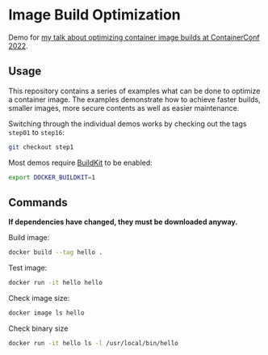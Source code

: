 # Image Build Optimization

Demo for [my talk about optimizing container image builds at ContainerConf 2022]().

## Usage

This repository contains a series of examples what can be done to optimize a container image. The examples demonstrate how to achieve faster builds, smaller images, more secure contents as well as easier maintenance.

Switching through the individual demos works by checking out the tags `step01` to `step16`:

```bash
git checkout step1
```

Most demos require [BuildKit](https://github.com/moby/buildkit) to be enabled:

```bash
export DOCKER_BUILDKIT=1
```

## Commands

**If dependencies have changed, they must be downloaded anyway.**

Build image:

```bash
docker build --tag hello .
```

Test image:

```bash
docker run -it hello hello
```

Check image size:

```bash
docker image ls hello
```

Check binary size

```bash
docker run -it hello ls -l /usr/local/bin/hello
```
